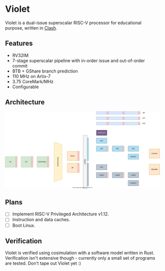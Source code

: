 # Violet

Violet is a dual-issue superscalar RISC-V processor for educational purpose, written in [Clash](https://github.com/clash-lang/clash-compiler).

## Features

- RV32IM
- 7-stage superscalar pipeline with in-order issue and out-of-order commit
- BTB + GShare branch prediction
- 110 MHz on Artix-7
- 3.75 CoreMark/MHz
- Configurable

## Architecture

![Architecture](res/Violet.svg)

## Plans

- [ ] Implement RISC-V Privileged Architecture v1.12.
- [ ] Instruction and data caches.
- [ ] Boot Linux.

## Verification

Violet is verified using cosimulation with a software model written in Rust. Verification isn't extensive though - currently
only a small set of programs are tested. Don't tape out Violet yet :)
